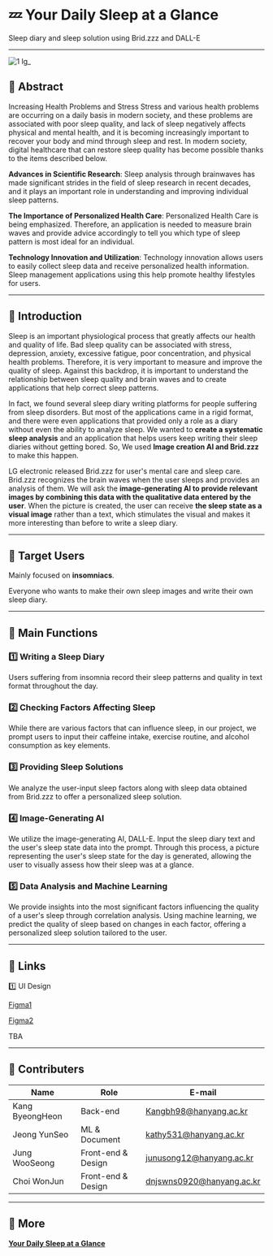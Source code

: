 # 💤 Your Daily Sleep at a Glance
Sleep diary and sleep solution using Brid.zzz and DALL-E
*****
  ![1 lg_](https://github.com/choijungkang/choijungkang/assets/145100780/3e6ee708-ebf0-4552-aee1-8fa501187feb)



## 🌆 Abstract
Increasing Health Problems and Stress Stress and various health problems are occurring on a daily basis in modern society, and these problems are associated with poor sleep quality, and lack of sleep negatively affects physical and mental health, and it is becoming increasingly important to recover your body and mind through sleep and rest. In modern society, digital healthcare that can restore sleep quality has become possible thanks to the items described below. 

**Advances in Scientific Research**: Sleep analysis through brainwaves has made significant strides in the field of sleep research in recent decades, and it plays an important role in understanding and improving individual sleep patterns. 

**The Importance of Personalized Health Care**: Personalized Health Care is being emphasized. Therefore, an application is needed to measure brain waves and provide advice accordingly to tell you which type of sleep pattern is most ideal for an individual. 

**Technology Innovation and Utilization**: Technology innovation allows users to easily collect sleep data and receive personalized health information. Sleep management applications using this help promote healthy lifestyles for users.


*****
## 🌆 Introduction
Sleep is an important physiological process that greatly affects our health and quality of life. Bad sleep quality can be associated with stress, depression, anxiety, excessive fatigue, poor concentration, and physical health problems. Therefore, it is very important to measure and improve the quality of sleep. Against this backdrop, it is important to understand the relationship between sleep quality and brain waves and to create applications that help correct sleep patterns. 

In fact, we found several sleep diary writing platforms for people suffering from sleep disorders. But most of the applications came in a rigid format, and there were even applications that provided only a role as a diary without even the ability to analyze sleep. We wanted to **create a systematic sleep analysis** and an application that helps users keep writing their sleep diaries without getting bored. So, We used **Image creation AI and Brid.zzz** to make this happen.

LG electronic released Brid.zzz for user's mental care and sleep care. Brid.zzz recognizes the brain waves when the user sleeps and provides an analysis of them. We will ask the **image-generating AI to provide relevant images by combining this data with the qualitative data entered by the user**. When the picture is created, the user can receive **the sleep state as a visual image** rather than a text, which stimulates the visual and makes it more interesting than before to write a sleep diary.

*****
## 🌆 Target Users
Mainly focused on **insomniacs**.

Everyone who wants to make their own sleep images and write their own sleep diary.

*****
## 🌆 Main Functions
### 1️⃣ Writing a Sleep Diary

Users suffering from insomnia record their sleep patterns and quality in text format throughout the day.

### 2️⃣ Checking Factors Affecting Sleep

While there are various factors that can influence sleep, in our project, we prompt users to input their caffeine intake, exercise routine, and alcohol consumption as key elements.

### 3️⃣ Providing Sleep Solutions

We analyze the user-input sleep factors along with sleep data obtained from Brid.zzz to offer a personalized sleep solution.

### 4️⃣ Image-Generating AI

We utilize the image-generating AI, DALL-E.
Input the sleep diary text and the user's sleep state data into the prompt.
Through this process, a picture representing the user's sleep state for the day is generated, allowing the user to visually assess how their sleep was at a glance.

### 5️⃣ Data Analysis and Machine Learning

We provide insights into the most significant factors influencing the quality of a user's sleep through correlation analysis.
Using machine learning, we predict the quality of sleep based on changes in each factor, offering a personalized sleep solution tailored to the user.

*****
## 🌆 Links
1️⃣ UI Design


<a href="https://www.figma.com/file/sYPRctHSKSINOswbzCGhcd/Untitled?type=design&node-id=35%3A77&mode=design&t=58YNTjPLGX9xnxbz-1" target="_blank">Figma1</a>


<a href="https://www.figma.com/file/9vGE6NIpQVL8gZSQULzJmX/%EC%A0%95%EC%9A%B0%EC%84%B1's-team-library?type=design&node-id=2312-16&mode=design" target="_blank">Figma2</a>

TBA

*****
## 🌆 Contributers
|**Name**|**Role**|**E-mail**|
|---|---|---|
|Kang ByeongHeon|Back-end|Kangbh98@hanyang.ac.kr|
|Jeong YunSeo|ML & Document|kathy531@hanyang.ac.kr|
|Jung WooSeong|Front-end & Design|junusong12@hanyang.ac.kr|
|Choi WonJun|Front-end & Design|dnjswns0920@hanyang.ac.kr|
*****

## 🌆 More
<a href="https://www.notion.so/Your-Daily-Sleep-at-a-Glance-29b86ced27774ab29bcb64310a8659d9" target="_blank">**Your Daily Sleep at a Glance**</a>

<!--
**choijungkang/choijungkang** is a ✨ _special_ ✨ repository because its `README.md` (this file) appears on your GitHub profile.

Here are some ideas to get you started:

- 🔭 I’m currently working on ...
- 🌱 I’m currently learning ...
- 👯 I’m looking to collaborate on ...
- 🤔 I’m looking for help with ...
- 💬 Ask me about ...
- 📫 How to reach me: ...
- 😄 Pronouns: ...
- ⚡ Fun fact: ...
-->
